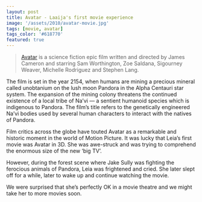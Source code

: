 ```yaml
---
layout: post
title: Avatar - Laaija's first movie experience
image: '/assets/2010/avatar-movie.jpg'
tags: [movie, avatar]
tags_color: '#618770'
featured: true
---
```


> [Avatar](http://www.imdb.com/title/tt0499549/) is a science fiction epic film written and directed by James Cameron and starring Sam Worthington, Zoe Saldana, Sigourney Weaver, Michelle Rodriguez and Stephen Lang.

The film is set in the year 2154, when humans are mining a precious mineral called unobtanium on the lush moon Pandora in the Alpha Centauri star system. The expansion of the mining colony threatens the continued existence of a local tribe of Na’vi — a sentient humanoid species which is indigenous to Pandora. The film’s title refers to the genetically engineered Na’vi bodies used by several human characters to interact with the natives of Pandora.

Film critics across the globe have touted Avatar as a remarkable and historic moment in the world of Motion Picture. It was lucky that Leia’s first movie was Avatar in 3D. She was awe-struck and was trying to comprehend the enormous size of the new ‘big TV’.

However, during the forest scene where Jake Sully was fighting the ferocious animals of Pandora, Leia was frightened and cried. She later slept off for a while, later to wake up and continue watching the movie.

We were surprised that she’s perfectly OK in a movie theatre and we might take her to more movies soon.
